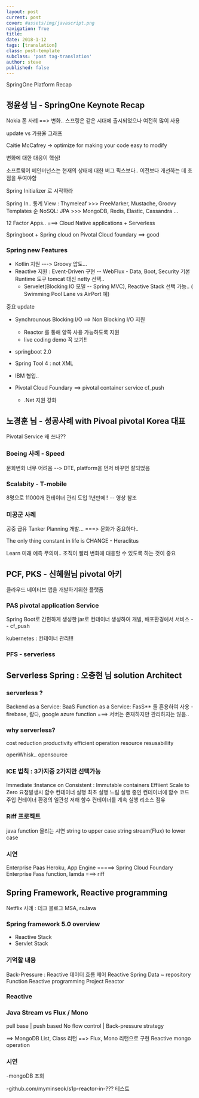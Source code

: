 ```yaml
---
layout: post
current: post
cover: #assets/img/javascript.png
navigation: True
title:
date: 2018-1-12
tags: [translation]
class: post-template
subclass: 'post tag-translation'
author: steve
published: false
---
```


<!--  TODO : 정리 !!!! -->
SpringOne Platform Recap


## 정윤성 님 - SpringOne Keynote Recap

Nokia 폰 사례 ==>  변화.. 스프링은 같은 시대에 출시되었으나 여전히 많이 사용

update vs 가용율 그래프

Caitie McCafrey
-> optimize for making your code easy to modify

변화에 대한 대응이 핵심!

소프트웨어 메인터넌스는 현재의 상태에 대한 버그 픽스보다.. 이전보다 개선하는 데 초점을 두여야함

Spring Initializer 로 시작하라

Spring In.. 통계
View : Thymeleaf >>> FreeMarker, Mustache, Groovy Templates 순
NoSQL: JPA >>> MongoDB, Redis, Elastic, Cassandra ...

12 Factor Apps..
===> Cloud Native applications + Serverless

Springboot + Spring cloud on Pivotal Cloud foundary ==> good


### Spring new Features
* Kotlin 지원  ---> Groovy 압도...
* Reactive 지원 : Event-Driven 구현
  -- WebFlux - Data, Boot, Security 기본  Runtime 도구 tomcat 대신 netty 선택..
  * Servelet(Blocking IO 모델 -- Spring MVC), Reactive Stack 선택 가능.. ( Swimming Pool Lane vs AirPort 예)


중요 update
* Synchrounous Blocking I/O ==> Non Blocking I/O 지원
  * Reactor 를 통해 양쪽 사용 가능하도록 지원
  * live coding demo 꼭 보기!!

* springboot 2.0
* Spring Tool 4 : not XML
* IBM 협업..
* Pivotal Cloud Foundary ==> pivotal container service
  cf_push
  * .Net 지원 강화

## 노경훈 님 -  성공사례 with Pivoal pivotal Korea 대표

Pivotal Service 왜 쓰나??
### Boeing 사례 -  Speed
문화변화 너무 어려움 --> DTE, platform을 먼저 바꾸면 잘되었음

### Scalabity - T-mobile
8명으로 11000개 컨테이너 관리 도입 1년만에!! -- 영상 참조

### 미공군 사례
공중 급유 Tanker Planning 개발...
===> 문화가 중요하다..


The only thing constant in life is CHANGE - Heraclitus

Learn
미래 예측 무의미.. 조직이 빨리 변화에 대응할 수 있도록 하는 것이 중요


## PCF, PKS - 신혜원님 pivotal 아키
클라우드 네이티브 앱을 개발하기위한 플랫폼

### PAS pivotal application Service
Spring Boot로 간편하게 생성한 jar로 컨테이너 생성하여
개발, 배포환경에서 서비스 -- cf_push

kubernetes : 컨테이너 관리!!!

### PFS - serverless



## Serverless Spring : 오충현 님 solution Architect

### serverless ?
Backend as a Service: BaaS
Function as a Service: FasS**
둘 혼용하여 사용
-firebase, 람다, google azure function
===> 서버는 존재하지만 관리하지는 않음..

### why serverless?
cost reduction
productivity
efficient operation
resource resusabillity

openWhisk.. opensource

### ICE 법칙 : 3가지중 2가지만 선택가능
Immediate :Instance on
Consistent : Immutable containers
Effiient Scale to Zero
요청발생시 함수 컨테이너 실행 최초 실행 느림
실행 중인 컨테이너에 함수 코드 주입 컨테이너 환경의 일관성 저해
함수 컨테이너를 계속 실행 리소스 점유

### Riff 프로젝트

java function 올리는 시연
string to upper case
string stream(Flux) to lower case

### 시연
Enterprise Paas Heroku, App Engine =====> Spring Cloud Foundary
Enterprise Fass function, lamda ===> riff


## Spring Framework, Reactive programming

Netflix 사례 : 테크 블로그
MSA, rxJava

### Spring framework 5.0 overview
* Reactive Stack
* Servlet Stack

### 기억할 내용
Back-Pressure : Reactive 데이터 흐름 제어
Reactive Spring Data ~ repository
Function Reactive programming
Project Reactor

### Reactive


### Java Stream vs Flux / Mono
pull base | push based
No flow control | Back-pressure strategy

==> MongoDB
List, Class 리턴 ==> Flux, Mono 리턴으로 구현 Reactive mongo operation

### 시연
-mongoDB 조회

-github.com/myminseok/s1p-reactor-in-???
테스트
